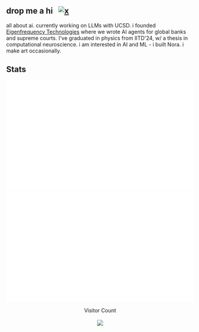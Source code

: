 ## drop me a hi  &nbsp; <a href='https://x.com/nishantsh2002'><img alt="x" src="https://x.com/home" height='18px'/></a>

all about ai. currently working on LLMs with UCSD. i founded [Eigenfrequency Technologies](https://www.insituate.ai/) where we wrote AI agents for global banks and supreme courts. I've graduated in physics from IITD'24, w/ a thesis in computational neuroscience. i am interested in AI and ML - i built Nora. i make art occasionally.

## Stats
<a href='https://github.com/sevendaystoglory/github-stats-transparent'>

![Stats Overview](https://raw.githubusercontent.com/sevendaystoglory/stats-generator/master/generated/overview.svg#gh-dark-mode-only)
![Most Used Languages](https://raw.githubusercontent.com/sevendaystoglory/stats-generator/master/generated/languages.svg#gh-dark-mode-only)

</a>

<p align="center"> 
  Visitor Count<br><br>
  <img src="https://profile-counter.glitch.me/sevendaystoglory/count.svg" />
</p>
